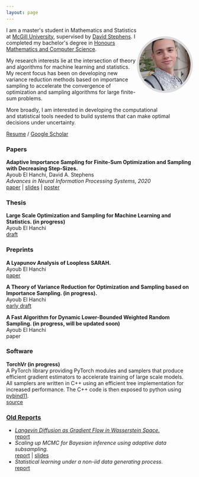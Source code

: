 ```yaml
---
layout: page
---
```

<img style="float: right;
    margin-top: 25px;
    margin-bottom: 35px;
    max-width: 30%;
    border: 6px solid #ddd;
    border-radius: 50%;
    box-sizing: border-box;"
    src="files/picture_1.jpg">

I am a master's student in Mathematics and Statistics at
[McGill University](https://www.mcgill.ca/),
supervised by [David Stephens](http://www.math.mcgill.ca/dstephens/).
I completed my bachelor's degree in
[Honours Mathematics and Computer Science](https://www.mcgill.ca/mathstat/undergraduate/programs/b-sc/joint-honours-mathematics-and-computer-science-b-sc).


My research interests lie at the intersection of theory and algorithms
for machine learning and statistics. My recent focus
has been on developing new variance reduction methods 
based on importance sampling to accelerate the convergence
of optimization and sampling algorithms for large finite-sum problems.

More broadly, I am interested in developing the computational  
and statistical tools needed to build systems that can make optimal  
decisions under uncertainty.

[Resume](files/resume.pdf) / [Google Scholar](https://scholar.google.com/citations?user=5ZzcGmgAAAAJ&hl=en&oi=ao)


### Papers ###
**Adaptive Importance Sampling for Finite-Sum
Optimization and Sampling with Decreasing Step-Sizes.**  
Ayoub El Hanchi, David A. Stephens  
*Advances in Neural Information Processing Systems, 2020*  
<a href="files/paper_1.pdf">paper</a> | [slides](files/presentation_1.pdf) | [poster](files/poster_1.pdf)

### Thesis ###
**Large Scale Optimization and Sampling for Machine Learning and Statistics. (in progress)**  
Ayoub El Hanchi  
[draft](files/thesis_1.pdf)

### Preprints ###
**A Lyapunov Analysis of Loopless SARAH.**  
Ayoub El Hanchi  
[paper](files/paper_2.pdf)

**A Theory of Variance Reduction for Optimization and Sampling based on Importance Sampling. (in progress).**  
Ayoub El Hanchi  
[early draft](files/paper_3.pdf)

**A Fast Algorithm for Dynamic Lower-Bounded Weighted Random Sampling. (in progress, will be updated soon)**  
Ayoub El Hanchi  
paper

### Software ###
**TorchVr (in progress)**  
A PyTorch library providing PyTorch modules and samplers that produce efficient gradient estimators to accelerate training of large scale models.  
All samplers are written in C++ using an efficient tree implementation for increased performance.
The C++ code is then exposed to python
using [pybind11](https://github.com/pybind/pybind11).  
<a href="files/code_1.zip">source

### Old Reports  ###
+ *Langevin Diffusion as Gradient Flow in Wasserstein Space.*  
<a href="files/report_4.pdf">report</a>
+ *Scaling up MCMC for Bayesian inference using adaptive data subsampling.*  
<a href="files/report_3.pdf">report</a> \|
<a href="files/presentation_4.pdf">slides</a>
+ *Statistical learning under a non-iid data generating process.*  
<a href="files/report_2.pdf">report</a>
